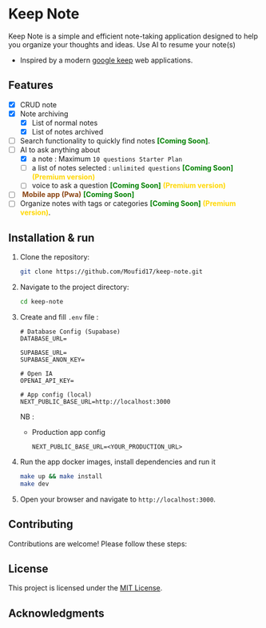 # Keep Note

Keep Note is a simple and efficient note-taking application designed to help you organize your thoughts and ideas.
Use AI to resume your note(s)
- Inspired by a modern [google keep](https://keep.google.com/) web applications.

## Features

- [x] CRUD  note
- [x]  Note archiving
    - [x] List of normal notes
    - [x] List of notes archived
- [ ] Search functionality to quickly find notes<span style="color: green;"> **[Coming Soon]**</span>.
- [ ] AI to ask anything about
    - [x] a note : Maximum `10 questions Starter Plan`
    - [ ] a list of notes selected : `unlimited questions` <span style="color: green;"> **[Coming Soon]**</span><span style="color: gold;"> **(Premium version)**</span>
    - [ ] voice to ask a question <span style="color: green;"> **[Coming Soon]**</span><span style="color: gold;"> **(Premium version)**</span>
- [ ] <span style="color: SaddleBrown;"> **Mobile app (Pwa)**</span><span style="color: green;"> **[Coming Soon]**</span>
- [ ] Organize notes with tags or categories<span style="color: green;"> **[Coming Soon]**</span><span style="color: gold;"> **(Premium version)**</span>.

## Installation & run

1. Clone the repository:
    ```bash
    git clone https://github.com/Moufid17/keep-note.git
    ```
2. Navigate to the project directory:
    ```bash
    cd keep-note
    ```
3. Create and fill `.env` file :
    ```
    # Database Config (Supabase)
    DATABASE_URL=

    SUPABASE_URL=
    SUPABASE_ANON_KEY=

    # Open IA
    OPENAI_API_KEY=

    # App config (local)
    NEXT_PUBLIC_BASE_URL=http://localhost:3000
    ```

    NB : <br/>
    - Production app config <br/>
        ```
        NEXT_PUBLIC_BASE_URL=<YOUR_PRODUCTION_URL> 
        ```
    
4. Run the app docker images, install dependencies and run it
    ```bash
    make up && make install
    make dev
    ```

4. Open your browser and navigate to `http://localhost:3000`.

## Contributing

Contributions are welcome! Please follow these steps:

## License

This project is licensed under the [MIT License](LICENSE).

## Acknowledgments


